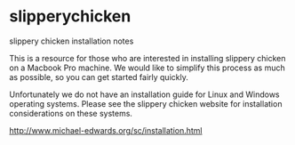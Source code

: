 slipperychicken
===============

slippery chicken installation notes

This is a resource for those who are interested in installing slippery chicken on a Macbook Pro machine. We would like to simplify this process as much as possible, so you can get started fairly quickly.

Unfortunately we do not have an installation guide for Linux and Windows operating systems. Please see the slippery chicken website for installation considerations on these systems.

http://www.michael-edwards.org/sc/installation.html